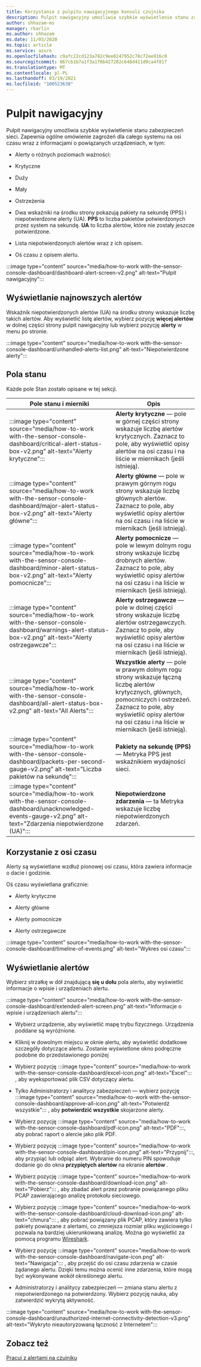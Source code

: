 ```yaml
---
title: Korzystanie z pulpitu nawigacyjnego konsoli czujnika
description: Pulpit nawigacyjny umożliwia szybkie wyświetlenie stanu zabezpieczeń sieci. Zapewnia ogólne omówienie zagrożeń dla całego systemu na osi czasu wraz z informacjami o powiązanych urządzeniach.
author: shhazam-ms
manager: rkarlin
ms.author: shhazam
ms.date: 11/03/2020
ms.topic: article
ms.service: azure
ms.openlocfilehash: c9afc22cd123a782c9ee0247952c78c72ee916c0
ms.sourcegitcommit: 867cb1b7a1f3a1f0b427282c648d411d0ca4f81f
ms.translationtype: MT
ms.contentlocale: pl-PL
ms.lasthandoff: 03/19/2021
ms.locfileid: "100523638"
---
```

# <a name="the-dashboard"></a>Pulpit nawigacyjny

Pulpit nawigacyjny umożliwia szybkie wyświetlenie stanu zabezpieczeń sieci. Zapewnia ogólne omówienie zagrożeń dla całego systemu na osi czasu wraz z informacjami o powiązanych urządzeniach, w tym:

- Alerty o różnych poziomach ważności:

- Krytyczne

- Duży

- Mały

- Ostrzeżenia

- Dwa wskaźniki na środku strony pokazują pakiety na sekundę (PPS) i niepotwierdzone alerty (UA). **PPS** to liczba pakietów potwierdzonych przez system na sekundę. **UA** to liczba alertów, które nie zostały jeszcze potwierdzone.

- Lista niepotwierdzonych alertów wraz z ich opisem.

- Oś czasu z opisem alertu.

:::image type="content" source="media/how-to-work with-the-sensor-console-dashboard/dashboard-alert-screen-v2.png" alt-text="Pulpit nawigacyjny":::

## <a name="viewing-the-latest-alerts"></a>Wyświetlanie najnowszych alertów

Wskaźnik niepotwierdzonych alertów (UA) na środku strony wskazuje liczbę takich alertów. Aby wyświetlić listę alertów, wybierz pozycję **więcej alertów** w dolnej części strony pulpit nawigacyjny lub wybierz pozycję **alerty** w menu po stronie.

:::image type="content" source="media/how-to-work with-the-sensor-console-dashboard/unhandled-alerts-list.png" alt-text="Niepotwierdzone alerty":::

## <a name="status-boxes"></a>Pola stanu

Każde pole Stan zostało opisane w tej sekcji.

| Pole stanu i mierniki | Opis |
| -------------- | -------------- |
| :::image type="content" source="media/how-to-work with-the-sensor-console-dashboard/critical-alert-status-box-v2.png" alt-text="Alerty krytyczne"::: | **Alerty krytyczne** — pole w górnej części strony wskazuje liczbę alertów krytycznych. Zaznacz to pole, aby wyświetlić opisy alertów na osi czasu i na liście w miernikach (jeśli istnieją).                              |
| :::image type="content" source="media/how-to-work with-the-sensor-console-dashboard/major-alert-status-box-v2.png" alt-text="Alerty główne"::: | **Alerty główne** — pole w prawym górnym rogu strony wskazuje liczbę głównych alertów. Zaznacz to pole, aby wyświetlić opisy alertów na osi czasu i na liście w miernikach (jeśli istnieją).                                     |
| :::image type="content" source="media/how-to-work with-the-sensor-console-dashboard/minor-alert-status-box-v2.png" alt-text="Alerty pomocnicze"::: | **Alerty pomocnicze** — pole w lewym dolnym rogu strony wskazuje liczbę drobnych alertów. Zaznacz to pole, aby wyświetlić opisy alertów na osi czasu i na liście w miernikach (jeśli istnieją).                                   |
| :::image type="content" source="media/how-to-work with-the-sensor-console-dashboard/warnings-alert-status-box-v2.png" alt-text="Alerty ostrzegawcze"::: | **Alerty ostrzegawcze** — pole w dolnej części strony wskazuje liczbę alertów ostrzegawczych. Zaznacz to pole, aby wyświetlić opisy alertów na osi czasu i na liście w miernikach (jeśli istnieją).                             |
| :::image type="content" source="media/how-to-work with-the-sensor-console-dashboard/all-alert-status-box-v2.png" alt-text="All Alerts"::: | **Wszystkie alerty** — pole w prawym dolnym rogu strony wskazuje łączną liczbę alertów krytycznych, głównych, pomocniczych i ostrzeżeń. Zaznacz to pole, aby wyświetlić opisy alertów na osi czasu i na liście w miernikach (jeśli istnieją). |
| :::image type="content" source="media/how-to-work with-the-sensor-console-dashboard/packets-per-second-gauge-v2.png" alt-text="Liczba pakietów na sekundę"::: | **Pakiety na sekundę (PPS)** — Metryka PPS jest wskaźnikiem wydajności sieci. |
| :::image type="content" source="media/how-to-work with-the-sensor-console-dashboard/unacknowledged-events-gauge-v2.png" alt-text="Zdarzenia niepotwierdzone (UA)"::: | **Niepotwierdzone zdarzenia** — ta Metryka wskazuje liczbę niepotwierdzonych zdarzeń.

## <a name="using-the-timeline"></a>Korzystanie z osi czasu

Alerty są wyświetlane wzdłuż pionowej osi czasu, która zawiera informacje o dacie i godzinie.

Oś czasu wyświetlana graficznie:

- Alerty krytyczne

- Alerty główne

- Alerty pomocnicze

- Alerty ostrzegawcze

:::image type="content" source="media/how-to-work with-the-sensor-console-dashboard/timeline-of-events.png" alt-text="Wykres osi czasu":::

## <a name="viewing-alerts"></a>Wyświetlanie alertów

Wybierz strzałkę w dół znajdującą **się u dołu** pola alertu, aby wyświetlić informacje o wpisie i urządzeniach alertu.

:::image type="content" source="media/how-to-work with-the-sensor-console-dashboard/extended-alert-screen.png" alt-text="Informacje o wpisie i urządzeniach alertu":::

- Wybierz urządzenie, aby wyświetlić mapę trybu fizycznego. Urządzenia poddane są wyróżnione.

- Kliknij w dowolnym miejscu w oknie alertu, aby wyświetlić dodatkowe szczegóły dotyczące alertu. Zostanie wyświetlone okno podręczne podobne do przedstawionego poniżej

- Wybierz pozycję :::image type="content" source="media/how-to-work with-the-sensor-console-dashboard/excel-icon.png" alt-text="Excel"::: , aby wyeksportować plik CSV dotyczący alertu.

- Tylko Administratorzy i analitycy zabezpieczeń — wybierz pozycję :::image type="content" source="media/how-to-work with-the-sensor-console-dashboard/approve-all-icon.png" alt-text="Potwierdź wszystkie"::: , aby **potwierdzić wszystkie** skojarzone alerty.

- Wybierz pozycję :::image type="content" source="media/how-to-work with-the-sensor-console-dashboard/pdf-icon.png" alt-text="PDF":::, aby pobrać raport o alercie jako plik PDF.

- Wybierz pozycję :::image type="content" source="media/how-to-work with-the-sensor-console-dashboard/pin-icon.png" alt-text="Przypnij":::, aby przypiąć lub odpiąć alert. Wybranie do numeru PIN spowoduje dodanie go do okna **przypiętych alertów** na ekranie **alertów** .

- Wybierz pozycję :::image type="content" source="media/how-to-work with-the-sensor-console-dashboard/download-icon.png" alt-text="Pobierz"::: , aby zbadać alert przez pobranie powiązanego pliku PCAP zawierającego analizę protokołu sieciowego.

- Wybierz pozycję :::image type="content" source="media/how-to-work with-the-sensor-console-dashboard/cloud-download-icon.png" alt-text="chmura"::: , aby pobrać powiązany plik PCAP, który zawiera tylko pakiety powiązane z alertami, co zmniejsza rozmiar pliku wyjściowego i pozwala na bardziej ukierunkowaną analizę. Można go wyświetlić za pomocą programu [Wireshark](https://www.wireshark.org/).

- Wybierz pozycję :::image type="content" source="media/how-to-work with-the-sensor-console-dashboard/navigate-icon.png" alt-text="Nawigacja"::: , aby przejść do osi czasu zdarzenia w czasie żądanego alertu. Dzięki temu można ocenić inne zdarzenia, które mogą być wykonywane wokół określonego alertu.

- Administratorzy i analitycy zabezpieczeń — zmiana stanu alertu z niepotwierdzonego na potwierdzony. Wybierz pozycję nauka, aby zatwierdzić wykrytą aktywność.

:::image type="content" source="media/how-to-work with-the-sensor-console-dashboard/unauthorized-internet-connectivity-detection-v3.png" alt-text="Wykryto nieautoryzowaną łączność z Internetem":::

## <a name="see-also"></a>Zobacz też

[Pracuj z alertami na czujniku](how-to-work-with-alerts-on-your-sensor.md)
